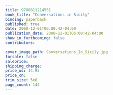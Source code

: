 ```yaml
---
title: 9780811214551
book_title: "Conversations in Sicily"
binding: paperback
published: true
date: 2000-12-01T06:00:42-04:00
publication_date: 2000-12-01T06:00:42-04:00
show_in_forthcoming: false
contributors:

cover_image_path: Conversations_In_Sicily.jpg
forsale: false
saleprice:
shipping_charge:
price_us: 14.95
price_cn:
trim_size: 5x8
page_count: 144
---
```


